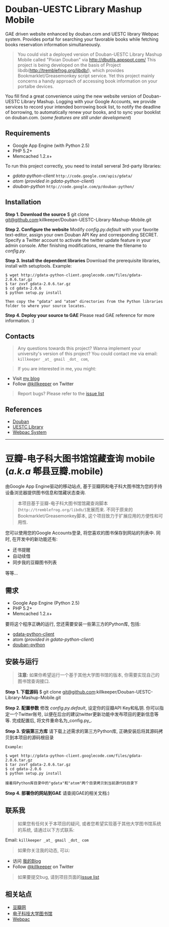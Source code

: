 # Douban-UESTC Library Mashup Mobile

GAE driven website enhanced by douban.com and UESTC library Webpac system. 
Provides portal for searching your favorable books while fetching books reservation information simultaneously.

> You could visit a deployed version of Douban-UESTC Library Mashup Mobile called "Pixian Douban" via http://dbutils.appspot.com/
> This project is being developed on the basis of Project libdb(http://tremblefrog.org/libdb/), which provides Bookmarklet/Greasemonkey script service. Yet this project mainly concerns a handy approach of accessing book information on your portalbe devices.

You fill find a great convenience using the new website version of Douban-UESTC Library Mashup. Logging with your Google Accounts, we provide services to record your intended borrowing book list, to notify the deadline of borrowing, to automatically renew your books, and to sync your booklist on douban.com. (_some features are still under development_)

## Requirements

* Google App Engine (with Python 2.5)
* PHP 5.2+
* Memcached 1.2.x+

To run this project correctly, you need to install serveral 3rd-party libraries:
* *gdata-python-client*  `http://code.google.com/apis/gdata/`
* *atom* (_provided in gdata-python-client_)
* *douban-python*  `http://code.google.com/p/douban-python/`

## Installation

**Step 1. Download the source**
    $ git clone git@github.com:killkeeper/Douban-UESTC-Library-Mashup-Mobile.git
    
**Step 2. Configure the website**
    Modify _config.py.default_ with your favorite text-editor, assign your own Douban API Key and corresponding SECRET.
    Specify a Twitter account to activate the twitter update feature in your admin console.
    After finishing modifications, rename the filename to _config.py_.
    
**Step 3. Install the dependent libraries**
    Download the prerequisite libraries, install with setuptools.
    Example:
    
    $ wget http://gdata-python-client.googlecode.com/files/gdata-2.0.6.tar.gz
    $ tar zxvf gdata-2.0.6.tar.gz
    $ cd gdata-2.0.6
    $ python setup.py install
    
    Then copy the "gdata" and "atom" directories from the Python libraries folder to where your source locates.
    
**Step 4. Deploy your source to GAE**
    Please read GAE reference for more information. :)  

## Contacts

> Any questions towards this project? Wanna implement your university's version of this project?
You could contact me via email: `killkeeper _at_ gmail _dot_ com`,

> If you are interested in me, you might:
* Visit [my blog](http://tremblefrog.org/blog/)
* Follow [@killkeeper](http://twitter.com/killkeeper) on Twitter

> Report bugs?
Please refer to the [issue list](http://github.com/killkeeper/Douban-UESTC-Library-Mashup-Mobile/issues)

## References

* [Douban](http://www.douban.com/)
* [UESTC Library](http://www.lib.uestc.edu.cn/)
* [Webpac System](http://webpac.uestc.edu.cn/)

- - -

# 豆瓣-电子科大图书馆馆藏查询 mobile (_a.k.a_ 郫县豆瓣.mobile)

由Google App Engine驱动的移动站点, 基于豆瓣网和电子科大图书馆为您的手持设备浏览器提供图书信息和馆藏状态查询.

> 本项目基于豆瓣-电子科大图书馆馆藏查询脚本(`http://tremblefrog.org/libdb/`)发展而来.
> 不同于原来的Bookmarklet/Greasemonkey脚本, 这个项目致力于扩展应用的方便性和可用性.

您可以使用您的Google Accounts登录, 将您喜欢的图书保存到网站的列表中. 同时, 在开发中的新功能还有:
* 还书提醒
* 自动续借
* 同步我的豆瓣图书列表
 
等等...

## 需求

* Google App Engine (Python 2.5)
* PHP 5.2+
* Memcached 1.2.x+

要将这个程序正确的运行, 您还需要安装一些第三方的Python库, 包括:
* [gdata-python-client](http://code.google.com/apis/gdata/)
* atom (_provided in gdata-python-client_)
* [douban-python](http://code.google.com/p/douban-python/)

## 安装与运行

>  **注意:** 如果你希望运行一个基于其他大学图书馆的版本, 你需要实现自己的图书馆查询接口.

**Step 1. 下载源码**
    $ git clone git@github.com:killkeeper/Douban-UESTC-Library-Mashup-Mobile.git
    
**Step 2. 配置参数**
    修改 _config.py.default_, 设定你的豆瓣API Key和私钥.
    你可以指定一个Twitter账号, 以便在后台的建议twitter更新功能中发布项目的更新信息等等.
    完成配置后, 将文件重命名为_config.py_.
    
**Step 3. 安装第三方库**
    请下载上述需求的第三方Python库, 正确安装后将其源码拷贝到本项目的源码根目录
    
    Example:
    
    $ wget http://gdata-python-client.googlecode.com/files/gdata-2.0.6.tar.gz
    $ tar zxvf gdata-2.0.6.tar.gz
    $ cd gdata-2.0.6
    $ python setup.py install
    
    接着将Python库目录中的"gdata"和"atom"两个目录拷贝到当前源代码目录下
    
**Step 4. 部署你的网站到GAE**
    请查阅GAE的相关文档:) 

## 联系我

> 如果您有任何关于本项目的疑问, 或者您希望实现基于其他大学图书馆系统的系统, 请通过以下方式联系:

Email: `killkeeper _at_ gmail _dot_ com`

> 如果你关注我的动态, 可以:
* 访问 [我的Blog](http://tremblefrog.org/blog/)
* Follow [@killkeeper](http://twitter.com/killkeeper) on Twitter

> 如果要提交bug, 请到项目页面的[issue list](http://github.com/killkeeper/Douban-UESTC-Library-Mashup-Mobile/issues)

## 相关站点

* [豆瓣网](http://www.douban.com/)
* [电子科技大学图书馆](http://www.lib.uestc.edu.cn/)
* [Webpac](http://webpac.uestc.edu.cn/)